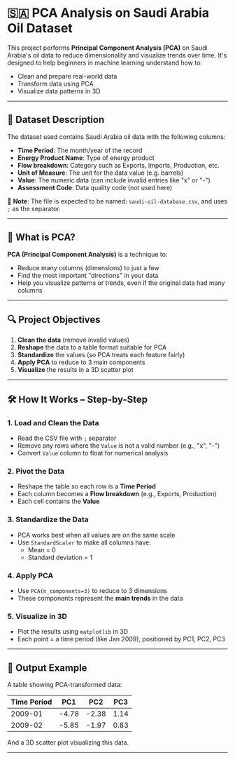# 🇸🇦 PCA Analysis on Saudi Arabia Oil Dataset

This project performs **Principal Component Analysis (PCA)** on Saudi Arabia's oil data to reduce dimensionality and visualize trends over time. It's designed to help beginners in machine learning understand how to:

- Clean and prepare real-world data
- Transform data using PCA
- Visualize data patterns in 3D

---

## 📁 Dataset Description

The dataset used contains Saudi Arabia oil data with the following columns:

- **Time Period**: The month/year of the record
- **Energy Product Name**: Type of energy product
- **Flow breakdown**: Category such as Exports, Imports, Production, etc.
- **Unit of Measure**: The unit for the data value (e.g. barrels)
- **Value**: The numeric data (can include invalid entries like "x" or "-")
- **Assessment Code**: Data quality code (not used here)

📝 **Note**: The file is expected to be named: `saudi-oil-database.csv`, and uses `;` as the separator.

---

## 🧠 What is PCA?

**PCA (Principal Component Analysis)** is a technique to:
- Reduce many columns (dimensions) to just a few
- Find the most important "directions" in your data
- Help you visualize patterns or trends, even if the original data had many columns

---

## 🔍 Project Objectives

1. **Clean the data** (remove invalid values)
2. **Reshape** the data to a table format suitable for PCA
3. **Standardize** the values (so PCA treats each feature fairly)
4. **Apply PCA** to reduce to 3 main components
5. **Visualize** the results in a 3D scatter plot

---

## 🛠️ How It Works – Step-by-Step

### 1. Load and Clean the Data
- Read the CSV file with `;` separator
- Remove any rows where the `Value` is not a valid number (e.g., "x", "-")
- Convert `Value` column to float for numerical analysis

### 2. Pivot the Data
- Reshape the table so each row is a **Time Period**
- Each column becomes a **Flow breakdown** (e.g., Exports, Production)
- Each cell contains the **Value**

### 3. Standardize the Data
- PCA works best when all values are on the same scale
- Use `StandardScaler` to make all columns have:
  - Mean = 0
  - Standard deviation = 1

### 4. Apply PCA
- Use `PCA(n_components=3)` to reduce to 3 dimensions
- These components represent the **main trends** in the data

### 5. Visualize in 3D
- Plot the results using `matplotlib` in 3D
- Each point = a time period (like Jan 2009), positioned by PC1, PC2, PC3

---

## 🧪 Output Example

A table showing PCA-transformed data:

| Time Period | PC1      | PC2      | PC3      |
|-------------|----------|----------|----------|
| 2009-01     | -4.78    | -2.38    | 1.14     |
| 2009-02     | -5.85    | -1.97    | 0.83     |

And a 3D scatter plot visualizing this data.

---


